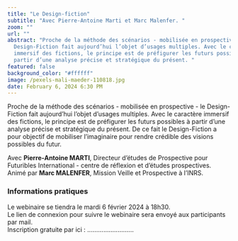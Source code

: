 ```yaml
---
title: "Le Design-fiction"
subtitle: "Avec Pierre-Antoine Marti et Marc Malenfer. "
zoom: ""
url: ""
abstract: "Proche de la méthode des scénarios - mobilisée en prospective - le
  Design-Fiction fait aujourd’hui l’objet d’usages multiples. Avec le caractère
  immersif des fictions, le principe est de préfigurer les futurs possibles à
  partir d’une analyse précise et stratégique du présent. "
featured: false
background_color: "#ffffff"
image: /pexels-mali-maeder-110818.jpg
date: February 6, 2024 6:30 PM
---
```

Proche de la méthode des scénarios - mobilisée en prospective - le Design-Fiction fait aujourd’hui l’objet d’usages multiples. Avec le caractère immersif des fictions, le principe est de préfigurer les futurs possibles à partir d’une analyse précise et stratégique du présent. De ce fait le Design-Fiction a pour objectif de mobiliser l’imaginaire pour rendre crédible des visions possibles du futur. 

Avec **Pierre-Antoine MARTI**, Directeur d’études de Prospective pour Futuribles International - centre de réflexion et d’études prospectives. Animé par **Marc MALENFER**, Mission Veille et Prospective à l’INRS.

### Informations pratiques

Le webinaire se tiendra le mardi 6 février 2024 à 18h30. \
Le lien de connexion pour suivre le webinaire sera envoyé aux participants par mail. \
Inscription gratuite par ici : ..........................
